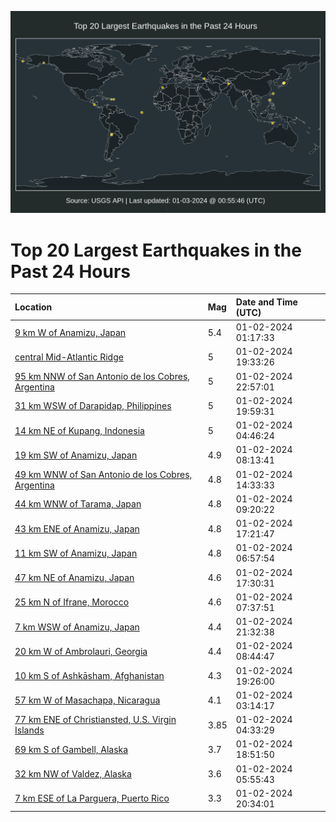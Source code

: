 ![Map](./map.png)

# Top 20 Largest Earthquakes in the Past 24 Hours

| Location | Mag | Date and Time (UTC) |
|:---|:---|:---|
| [9 km W of Anamizu, Japan](https://earthquake.usgs.gov/earthquakes/eventpage/us6000m12f) | 5.4 | 01-02-2024 01:17:33 |
| [central Mid-Atlantic Ridge](https://earthquake.usgs.gov/earthquakes/eventpage/us6000m18t) | 5 | 01-02-2024 19:33:26 |
| [95 km NNW of San Antonio de los Cobres, Argentina](https://earthquake.usgs.gov/earthquakes/eventpage/us6000m1ae) | 5 | 01-02-2024 22:57:01 |
| [31 km WSW of Darapidap, Philippines](https://earthquake.usgs.gov/earthquakes/eventpage/us6000m18z) | 5 | 01-02-2024 19:59:31 |
| [14 km NE of Kupang, Indonesia](https://earthquake.usgs.gov/earthquakes/eventpage/us6000m12y) | 5 | 01-02-2024 04:46:24 |
| [19 km SW of Anamizu, Japan](https://earthquake.usgs.gov/earthquakes/eventpage/us6000m13q) | 4.9 | 01-02-2024 08:13:41 |
| [49 km WNW of San Antonio de los Cobres, Argentina](https://earthquake.usgs.gov/earthquakes/eventpage/us6000m16b) | 4.8 | 01-02-2024 14:33:33 |
| [44 km WNW of Tarama, Japan](https://earthquake.usgs.gov/earthquakes/eventpage/us6000m13z) | 4.8 | 01-02-2024 09:20:22 |
| [43 km ENE of Anamizu, Japan](https://earthquake.usgs.gov/earthquakes/eventpage/us6000m17v) | 4.8 | 01-02-2024 17:21:47 |
| [11 km SW of Anamizu, Japan](https://earthquake.usgs.gov/earthquakes/eventpage/us6000m13h) | 4.8 | 01-02-2024 06:57:54 |
| [47 km NE of Anamizu, Japan](https://earthquake.usgs.gov/earthquakes/eventpage/us6000m182) | 4.6 | 01-02-2024 17:30:31 |
| [25 km N of Ifrane, Morocco](https://earthquake.usgs.gov/earthquakes/eventpage/us6000m13n) | 4.6 | 01-02-2024 07:37:51 |
| [7 km WSW of Anamizu, Japan](https://earthquake.usgs.gov/earthquakes/eventpage/us6000m1a4) | 4.4 | 01-02-2024 21:32:38 |
| [20 km W of Ambrolauri, Georgia](https://earthquake.usgs.gov/earthquakes/eventpage/us6000m13r) | 4.4 | 01-02-2024 08:44:47 |
| [10 km S of Ashkāsham, Afghanistan](https://earthquake.usgs.gov/earthquakes/eventpage/us6000m18n) | 4.3 | 01-02-2024 19:26:00 |
| [57 km W of Masachapa, Nicaragua](https://earthquake.usgs.gov/earthquakes/eventpage/us6000m12r) | 4.1 | 01-02-2024 03:14:17 |
| [77 km ENE of Christiansted, U.S. Virgin Islands](https://earthquake.usgs.gov/earthquakes/eventpage/pr2024002000) | 3.85 | 01-02-2024 04:33:29 |
| [69 km S of Gambell, Alaska](https://earthquake.usgs.gov/earthquakes/eventpage/us6000m18j) | 3.7 | 01-02-2024 18:51:50 |
| [32 km NW of Valdez, Alaska](https://earthquake.usgs.gov/earthquakes/eventpage/ak0243edqm4) | 3.6 | 01-02-2024 05:55:43 |
| [7 km ESE of La Parguera, Puerto Rico](https://earthquake.usgs.gov/earthquakes/eventpage/pr2024002001) | 3.3 | 01-02-2024 20:34:01 |
